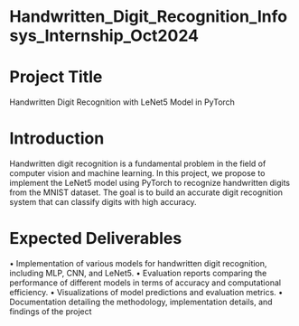# Handwritten_Digit_Recognition_Infosys_Internship_Oct2024

# Project Title
Handwritten Digit Recognition with LeNet5 Model in PyTorch

# Introduction
Handwritten digit recognition is a fundamental problem in the field of computer vision and machine learning. In this project, we propose to implement the LeNet5 model using PyTorch to recognize handwritten digits from the MNIST dataset. The goal is to build an accurate digit recognition system that can classify digits with high accuracy.

# Expected Deliverables
• Implementation of various models for handwritten digit recognition, including MLP, CNN, and
LeNet5.
• Evaluation reports comparing the performance of different models in terms of accuracy and computational efficiency.
• Visualizations of model predictions and evaluation metrics.
• Documentation detailing the methodology, implementation details, and findings of the project
